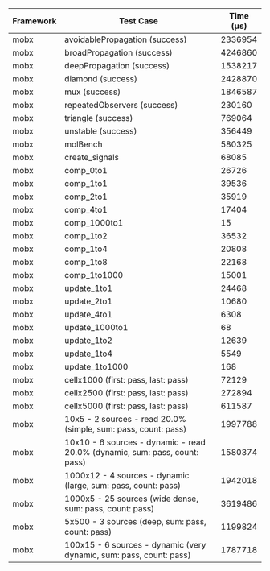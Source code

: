 | Framework | Test Case | Time (μs) |
| --- | --- | --- |
| mobx | avoidablePropagation (success) | 2336954 |
| mobx | broadPropagation (success) | 4246860 |
| mobx | deepPropagation (success) | 1538217 |
| mobx | diamond (success) | 2428870 |
| mobx | mux (success) | 1846587 |
| mobx | repeatedObservers (success) | 230160 |
| mobx | triangle (success) | 769064 |
| mobx | unstable (success) | 356449 |
| mobx | molBench | 580325 |
| mobx | create_signals | 68085 |
| mobx | comp_0to1 | 26726 |
| mobx | comp_1to1 | 39536 |
| mobx | comp_2to1 | 35919 |
| mobx | comp_4to1 | 17404 |
| mobx | comp_1000to1 | 15 |
| mobx | comp_1to2 | 36532 |
| mobx | comp_1to4 | 20808 |
| mobx | comp_1to8 | 22168 |
| mobx | comp_1to1000 | 15001 |
| mobx | update_1to1 | 24468 |
| mobx | update_2to1 | 10680 |
| mobx | update_4to1 | 6308 |
| mobx | update_1000to1 | 68 |
| mobx | update_1to2 | 12639 |
| mobx | update_1to4 | 5549 |
| mobx | update_1to1000 | 168 |
| mobx | cellx1000 (first: pass, last: pass) | 72129 |
| mobx | cellx2500 (first: pass, last: pass) | 272894 |
| mobx | cellx5000 (first: pass, last: pass) | 611587 |
| mobx | 10x5 - 2 sources - read 20.0% (simple, sum: pass, count: pass) | 1997788 |
| mobx | 10x10 - 6 sources - dynamic - read 20.0% (dynamic, sum: pass, count: pass) | 1580374 |
| mobx | 1000x12 - 4 sources - dynamic (large, sum: pass, count: pass) | 1942018 |
| mobx | 1000x5 - 25 sources (wide dense, sum: pass, count: pass) | 3619486 |
| mobx | 5x500 - 3 sources (deep, sum: pass, count: pass) | 1199824 |
| mobx | 100x15 - 6 sources - dynamic (very dynamic, sum: pass, count: pass) | 1787718 |
